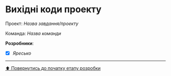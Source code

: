 # Вихідні коди проекту

Проект: *Назва завдання/проекту*

Команда: *Назва команди*

**Розробники**:

- [X] *Яресько*
 
 ---
[:arrow_up: Повернутись до початку етапу розробки](/docs/3.Developing/README.md)